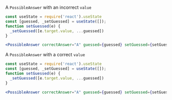 A `PossibleAnswer` with an incorrect `value`
```jsx
const useState = require('react').useState
const [guessed, _setGuessed] = useState([]);
function setGuessed(e) {
  _setGuessed([e.target.value, ...guessed])
}

<PossibleAnswer correctAnswer="A" guessed={guessed} setGuessed={setGuessed} value="B"/>
```

A `PossibleAnswer` with a correct `value`
```jsx
const useState = require('react').useState
const [guessed, _setGuessed] = useState([]);
function setGuessed(e) {
  _setGuessed([e.target.value, ...guessed])
}

<PossibleAnswer correctAnswer="A" guessed={guessed} setGuessed={setGuessed} value="A"/>
```